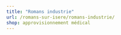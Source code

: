 ```yaml
---
title: "Romans industrie"
url: /romans-sur-isere/romans-industrie/
shop: approvisionnement médical
---
```

